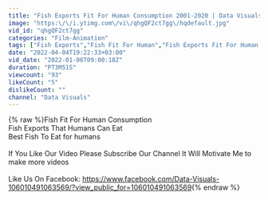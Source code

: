 ```yaml
---
title: "Fish Exports Fit For Human Consumption 2001-2020 | Data Visuals"
image: "https:\/\/i.ytimg.com\/vi\/qhgQF2ct7gg\/hqdefault.jpg"
vid_id: "qhgQF2ct7gg"
categories: "Film-Animation"
tags: ["Fish Exports","Fish Fit For Human","Fish Exports Fit For Human Consumption 2001-2020"]
date: "2022-04-04T19:22:33+03:00"
vid_date: "2022-01-06T09:00:18Z"
duration: "PT3M51S"
viewcount: "93"
likeCount: "5"
dislikeCount: ""
channel: "Data Visuals"
---
```

{% raw %}Fish Fit For Human Consumption <br />Fish Exports That Humans Can Eat<br />Best Fish To Eat for humans<br /><br />If You Like Our Video Please Subscribe Our Channel It Will Motivate Me to make more videos<br /><br />Like Us On Facebook: <a rel="nofollow" target="blank" href="https://www.facebook.com/Data-Visuals-106010491063569/?view_public_for=106010491063569">https://www.facebook.com/Data-Visuals-106010491063569/?view_public_for=106010491063569</a>{% endraw %}
